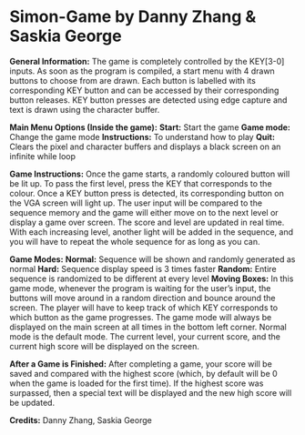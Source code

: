 # Simon-Game by Danny Zhang & Saskia George

**General Information:**
The game is completely controlled by the KEY[3-0] inputs. As soon as the program is compiled,
a start menu with 4 drawn buttons to choose from are drawn. Each button is labelled with its
corresponding KEY button and can be accessed by their corresponding button releases. KEY
button presses are detected using edge capture and text is drawn using the character buffer.

**Main Menu Options (Inside the game):**
**Start:** Start the game
**Game mode:** Change the game mode
**Instructions:** To understand how to play
**Quit:** Clears the pixel and character buffers and displays a black screen on an infinite while loop

**Game Instructions:**
Once the game starts, a randomly coloured button will be lit up. To pass the first level, press the
KEY that corresponds to the colour. Once a KEY button press is detected, its corresponding
button on the VGA screen will light up. The user input will be compared to the sequence
memory and the game will either move on to the next level or display a game over screen. The
score and level are updated in real time. With each increasing level, another light will be added
in the sequence, and you will have to repeat the whole sequence for as long as you can.

**Game Modes:**
**Normal:** Sequence will be shown and randomly generated as normal
**Hard:** Sequence display speed is 3 times faster
**Random:** Entire sequence is randomized to be different at every level
**Moving Boxes:** In this game mode, whenever the program is waiting for the user’s input, the
buttons will move around in a random direction and bounce around the screen. The player will
have to keep track of which KEY corresponds to which button as the game progresses.
The game mode will always be displayed on the main screen at all times in the bottom left
corner. Normal mode is the default mode. The current level, your current score, and the current
high score will be displayed on the screen.

**After a Game is Finished:**
After completing a game, your score will be saved and compared with the highest score (which,
by default will be 0 when the game is loaded for the first time). If the highest score was
surpassed, then a special text will be displayed and the new high score will be updated.

**Credits:** Danny Zhang, Saskia George
